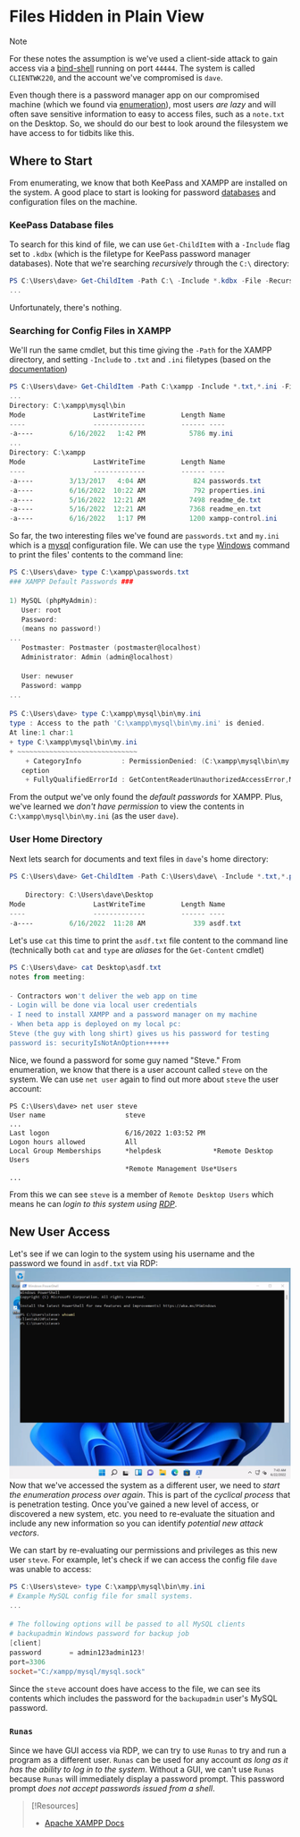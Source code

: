 
# Files Hidden in Plain View
> [!Note]
> For these notes the assumption is we've used a client-side attack to gain access via a [bind-shell](../../cybersecurity/TTPs/exploitation/bind-shell.md) running on port `44444`. The system is called `CLIENTWK220`, and the account we've compromised is `dave`. 

Even though there is a password manager app on our compromised machine (which we found via [enumeration](enumeration.md)),  most users *are lazy* and will often save sensitive information to easy to access files, such as a `note.txt` on the Desktop. So, we should do our best to look around the filesystem we have access to for tidbits like this. 
## Where to Start
From enumerating, we know that both KeePass and XAMPP are installed on the system. A good place to start is looking for password [databases](../../coding/databases/DBMS.md) and configuration files on the machine.
### KeePass Database files
To search for this kind of file, we can use `Get-ChildItem` with a `-Include` flag set to `.kdbx` (which is the filetype for KeePass password manager databases). Note that we're searching *recursively* through the `C:\` directory:
```powershell
PS C:\Users\dave> Get-ChildItem -Path C:\ -Include *.kdbx -File -Recurse -ErrorAction SilentlyContinue
...
```
Unfortunately, there's nothing.
### Searching for Config Files in XAMPP
We'll run the same cmdlet, but this time giving the `-Path` for the XAMPP directory, and setting `-Include` to `.txt` and `.ini` filetypes (based on the [documentation](https://www.apachefriends.org/docs/))
```powershell
PS C:\Users\dave> Get-ChildItem -Path C:\xampp -Include *.txt,*.ini -File -Recurse -ErrorAction SilentlyContinue
...
Directory: C:\xampp\mysql\bin
Mode                 LastWriteTime         Length Name
----                 -------------         ------ ----
-a----         6/16/2022   1:42 PM           5786 my.ini
...
Directory: C:\xampp
Mode                 LastWriteTime         Length Name 
----                 -------------         ------ ----  
-a----         3/13/2017   4:04 AM            824 passwords.txt
-a----         6/16/2022  10:22 AM            792 properties.ini     
-a----         5/16/2022  12:21 AM           7498 readme_de.txt 
-a----         5/16/2022  12:21 AM           7368 readme_en.txt     
-a----         6/16/2022   1:17 PM           1200 xampp-control.ini  
```
So far, the two interesting files we've found are `passwords.txt` and `my.ini` which is a [mysql](../../CLI-tools/linux/mysql.md) configuration file. We can use the `type` [Windows](../../computers/windows/README.md) command to print the files' contents to the command line:
```powershell
PS C:\Users\dave> type C:\xampp\passwords.txt
### XAMPP Default Passwords ###

1) MySQL (phpMyAdmin):
   User: root
   Password:
   (means no password!)
...
   Postmaster: Postmaster (postmaster@localhost)
   Administrator: Admin (admin@localhost)

   User: newuser  
   Password: wampp 
...

PS C:\Users\dave> type C:\xampp\mysql\bin\my.ini
type : Access to the path 'C:\xampp\mysql\bin\my.ini' is denied.
At line:1 char:1
+ type C:\xampp\mysql\bin\my.ini
+ ~~~~~~~~~~~~~~~~~~~~~~~~~~~~~~
    + CategoryInfo          : PermissionDenied: (C:\xampp\mysql\bin\my.ini:String) [Get-Content], UnauthorizedAccessEx 
   ception
    + FullyQualifiedErrorId : GetContentReaderUnauthorizedAccessError,Microsoft.PowerShell.Commands.GetContentCommand
```
From the output we've only found the *default passwords* for XAMPP. Plus, we've learned we *don't have permission* to view the contents in `C:\xampp\mysql\bin\my.ini` (as the user `dave`).
### User Home Directory
Next lets search for documents and text files in `dave`'s home directory:
```powershell
PS C:\Users\dave> Get-ChildItem -Path C:\Users\dave\ -Include *.txt,*.pdf,*.xls,*.xlsx,*.doc,*.docx -File -Recurse -ErrorAction SilentlyContinue

    Directory: C:\Users\dave\Desktop
Mode                 LastWriteTime         Length Name  
----                 -------------         ------ ----    
-a----         6/16/2022  11:28 AM            339 asdf.txt 
```
Let's use `cat` this time to print the `asdf.txt` file content to the command line (technically both `cat` and `type` are *aliases* for the `Get-Content` cmdlet)
```powershell
PS C:\Users\dave> cat Desktop\asdf.txt
notes from meeting:

- Contractors won't deliver the web app on time
- Login will be done via local user credentials
- I need to install XAMPP and a password manager on my machine 
- When beta app is deployed on my local pc: 
Steve (the guy with long shirt) gives us his password for testing
password is: securityIsNotAnOption++++++
```
Nice, we found a password for some guy named "Steve." From enumeration, we know that there is a user account called `steve` on the system. We can use `net user` again to find out more about `steve` the user account:
```
PS C:\Users\dave> net user steve
User name                    steve
...
Last logon                   6/16/2022 1:03:52 PM
Logon hours allowed          All
Local Group Memberships      *helpdesk             *Remote Desktop Users 
                             *Remote Management Use*Users                
...
```
From this we can see `steve` is a member of `Remote Desktop Users` which means he can *login to this system using [RDP](../../networking/protocols/RDP.md)*. 
## New User Access
Let's see if we can login to the system using his username and the password we found in `asdf.txt` via RDP:
![](../oscp-pics/sensitive-files-1.png)
Now that we've accessed the system as a different user, we need to *start the enumeration process over again*. This is part of the *cyclical process* that is penetration testing. Once you've gained a new level of access, or discovered a new system, etc. you need to re-evaluate the situation and include any new information so you can identify *potential new attack vectors*.

We can start by re-evaluating our permissions and privileges as this new user `steve`. For example, let's check if we can access the config file `dave` was unable to access:
```powershell
PS C:\Users\steve> type C:\xampp\mysql\bin\my.ini
# Example MySQL config file for small systems.
...

# The following options will be passed to all MySQL clients
# backupadmin Windows password for backup job
[client]
password       = admin123admin123!
port=3306
socket="C:/xampp/mysql/mysql.sock"
```
Since the `steve` account does have access to the file, we can see its contents which includes the password for the `backupadmin` user's MySQL password.
### `Runas`
Since we have GUI access via RDP, we can try to use `Runas` to try and run a program as a different user.  `Runas` can be used for any account *as long as it has the ability to log in to the system*. Without a GUI, we can't use `Runas` because `Runas` will immediately display a password prompt. This password prompt *does not accept passwords issued from a shell*.

> [!Resources]
> - [Apache XAMPP Docs](https://www.apachefriends.org/docs/)